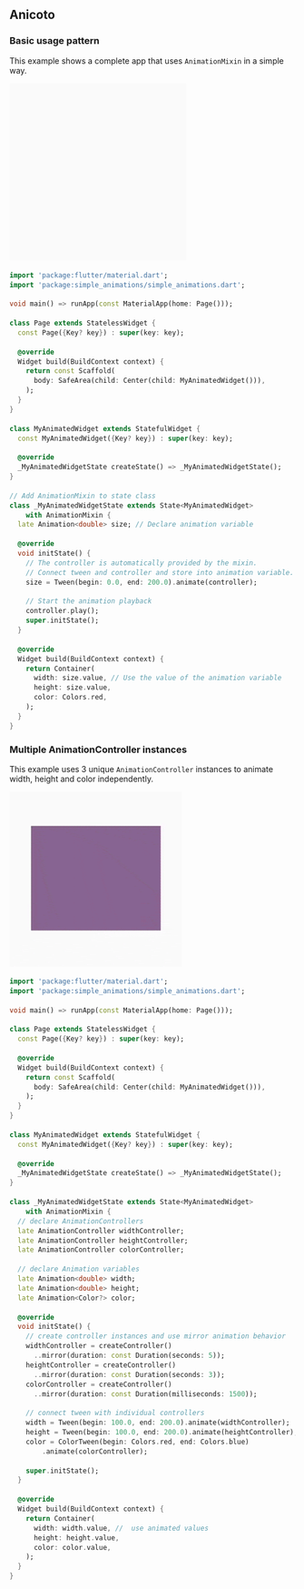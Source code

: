 <!-- This file uses generated code. Visit https://pub.dev/packages/readme_helper for usage information. -->
## Anicoto

### Basic usage pattern

This example shows a complete app that uses `AnimationMixin` in a simple way.

![example1](https://raw.githubusercontent.com/felixblaschke/simple_animations_documentation_assets/master/sa_anicoto/v1/anicoto-1.gif)

<!-- #code code/anicoto1.dart -->
```dart
import 'package:flutter/material.dart';
import 'package:simple_animations/simple_animations.dart';

void main() => runApp(const MaterialApp(home: Page()));

class Page extends StatelessWidget {
  const Page({Key? key}) : super(key: key);

  @override
  Widget build(BuildContext context) {
    return const Scaffold(
      body: SafeArea(child: Center(child: MyAnimatedWidget())),
    );
  }
}

class MyAnimatedWidget extends StatefulWidget {
  const MyAnimatedWidget({Key? key}) : super(key: key);

  @override
  _MyAnimatedWidgetState createState() => _MyAnimatedWidgetState();
}

// Add AnimationMixin to state class
class _MyAnimatedWidgetState extends State<MyAnimatedWidget>
    with AnimationMixin {
  late Animation<double> size; // Declare animation variable

  @override
  void initState() {
    // The controller is automatically provided by the mixin.
    // Connect tween and controller and store into animation variable.
    size = Tween(begin: 0.0, end: 200.0).animate(controller);

    // Start the animation playback
    controller.play();
    super.initState();
  }

  @override
  Widget build(BuildContext context) {
    return Container(
      width: size.value, // Use the value of the animation variable
      height: size.value,
      color: Colors.red,
    );
  }
}
```
<!-- // end of #code -->

### Multiple AnimationController instances

This example uses 3 unique `AnimationController` instances to animate width, height and color independently.

![example1](https://raw.githubusercontent.com/felixblaschke/simple_animations_documentation_assets/master/sa_anicoto/v1/anicoto-2.gif)

<!-- #code code/anicoto2.dart -->
```dart
import 'package:flutter/material.dart';
import 'package:simple_animations/simple_animations.dart';

void main() => runApp(const MaterialApp(home: Page()));

class Page extends StatelessWidget {
  const Page({Key? key}) : super(key: key);

  @override
  Widget build(BuildContext context) {
    return const Scaffold(
      body: SafeArea(child: Center(child: MyAnimatedWidget())),
    );
  }
}

class MyAnimatedWidget extends StatefulWidget {
  const MyAnimatedWidget({Key? key}) : super(key: key);

  @override
  _MyAnimatedWidgetState createState() => _MyAnimatedWidgetState();
}

class _MyAnimatedWidgetState extends State<MyAnimatedWidget>
    with AnimationMixin {
  // declare AnimationControllers
  late AnimationController widthController;
  late AnimationController heightController;
  late AnimationController colorController;

  // declare Animation variables
  late Animation<double> width;
  late Animation<double> height;
  late Animation<Color?> color;

  @override
  void initState() {
    // create controller instances and use mirror animation behavior
    widthController = createController()
      ..mirror(duration: const Duration(seconds: 5));
    heightController = createController()
      ..mirror(duration: const Duration(seconds: 3));
    colorController = createController()
      ..mirror(duration: const Duration(milliseconds: 1500));

    // connect tween with individual controllers
    width = Tween(begin: 100.0, end: 200.0).animate(widthController);
    height = Tween(begin: 100.0, end: 200.0).animate(heightController);
    color = ColorTween(begin: Colors.red, end: Colors.blue)
        .animate(colorController);

    super.initState();
  }

  @override
  Widget build(BuildContext context) {
    return Container(
      width: width.value, //  use animated values
      height: height.value,
      color: color.value,
    );
  }
}
```
<!-- // end of #code -->
